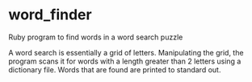 word_finder
===========

Ruby program to find words in a word search puzzle

A word search is essentially a grid of letters. Manipulating the grid, the program scans it for words with
a length greater than 2 letters using a dictionary file. Words that are found are printed to standard out.
